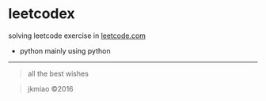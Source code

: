 leetcodex
====

solving leetcode exercise in [leetcode.com]("https://leetcode.com/problemset/algorithms/")


* python
mainly using python

----

> all the best wishes

> jkmiao &copy;2016


